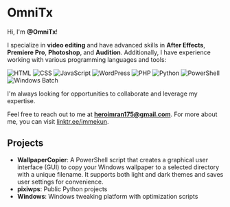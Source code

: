 # OmniTx

Hi, I'm **@OmniTx**!

I specialize in **video editing** and have advanced skills in **After Effects**, **Premiere Pro**, **Photoshop**, and **Audition**. Additionally, I have experience working with various programming languages and tools:

![HTML](https://img.shields.io/badge/-HTML5-E34F26?style=flat&logo=html5&logoColor=white)
![CSS](https://img.shields.io/badge/-CSS3-1572B6?style=flat&logo=css3&logoColor=white)
![JavaScript](https://img.shields.io/badge/-JavaScript-F7DF1E?style=flat&logo=javascript&logoColor=black)
![WordPress](https://img.shields.io/badge/-WordPress-21759B?style=flat&logo=wordpress&logoColor=white)
![PHP](https://img.shields.io/badge/-PHP-777BB4?style=flat&logo=php&logoColor=white)
![Python](https://img.shields.io/badge/-Python-3776AB?style=flat&logo=python&logoColor=white)
![PowerShell](https://img.shields.io/badge/-PowerShell-5391FE?style=flat&logo=powershell&logoColor=white)
![Windows Batch](https://img.shields.io/badge/-Batch-4D4D4D?style=flat&logo=windows&logoColor=white)

I'm always looking for opportunities to collaborate and leverage my expertise.

Feel free to reach out to me at **heroimran175@gmail.com**. For more about me, you can visit [linktr.ee/immekun](https://linktr.ee/immekun).

## Projects
- **WallpaperCopier**: A PowerShell script that creates a graphical user interface (GUI) to copy your Windows wallpaper to a selected directory with a unique filename. It supports both light and dark themes and saves user settings for convenience.
- **pixiwps**: Public Python projects
- **Windows**: Windows tweaking platform with optimization scripts

<!---
OmniTx/OmniTx is a ✨ special ✨ repository because its `README.md` (this file) appears on your GitHub profile.
You can click the Preview link to take a look at your changes.
--->
